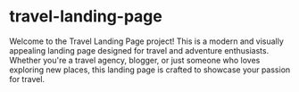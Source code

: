 # travel-landing-page
Welcome to the Travel Landing Page project! This is a modern and visually appealing landing page designed for travel and adventure enthusiasts. Whether you're a travel agency, blogger, or just someone who loves exploring new places, this landing page is crafted to showcase your passion for travel.
